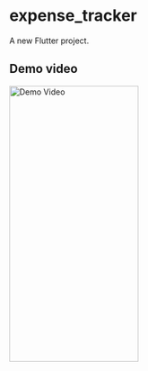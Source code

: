 # expense_tracker

A new Flutter project.

## Demo video


<img src="https://github.com/Abdelrhman-Elshikh/Expenses-Tracker/blob/main/outputVideo/Expenses_tracker_demo.gif" width="230" height="490" alt="Demo Video" />
